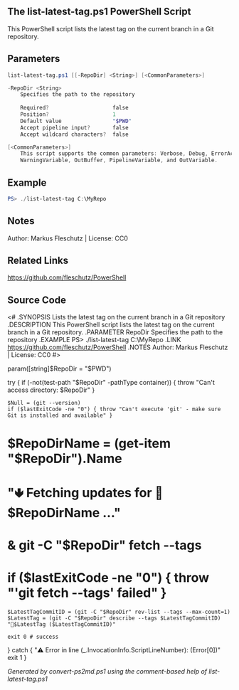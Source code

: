 ## The list-latest-tag.ps1 PowerShell Script

This PowerShell script lists the latest tag on the current branch in a Git repository.

## Parameters
```powershell
list-latest-tag.ps1 [[-RepoDir] <String>] [<CommonParameters>]

-RepoDir <String>
    Specifies the path to the repository
    
    Required?                    false
    Position?                    1
    Default value                "$PWD"
    Accept pipeline input?       false
    Accept wildcard characters?  false

[<CommonParameters>]
    This script supports the common parameters: Verbose, Debug, ErrorAction, ErrorVariable, WarningAction, 
    WarningVariable, OutBuffer, PipelineVariable, and OutVariable.
```

## Example
```powershell
PS> ./list-latest-tag C:\MyRepo

```

## Notes
Author: Markus Fleschutz | License: CC0

## Related Links
https://github.com/fleschutz/PowerShell

## Source Code
<#
.SYNOPSIS
	Lists the latest tag on the current branch in a Git repository
.DESCRIPTION
	This PowerShell script lists the latest tag on the current branch in a Git repository.
.PARAMETER RepoDir
	Specifies the path to the repository
.EXAMPLE
	PS> ./list-latest-tag C:\MyRepo
.LINK
	https://github.com/fleschutz/PowerShell
.NOTES
	Author: Markus Fleschutz | License: CC0
#>

param([string]$RepoDir = "$PWD")

try {
	if (-not(test-path "$RepoDir" -pathType container)) { throw "Can't access directory: $RepoDir" }

	$Null = (git --version)
	if ($lastExitCode -ne "0") { throw "Can't execute 'git' - make sure Git is installed and available" }

#	$RepoDirName = (get-item "$RepoDir").Name
#	"🢃 Fetching updates for 📂$RepoDirName ..."
#	& git -C "$RepoDir" fetch --tags
#	if ($lastExitCode -ne "0") { throw "'git fetch --tags' failed" }

	$LatestTagCommitID = (git -C "$RepoDir" rev-list --tags --max-count=1)
	$LatestTag = (git -C "$RepoDir" describe --tags $LatestTagCommitID)
	"🔖$LatestTag ($LatestTagCommitID)"

	exit 0 # success
} catch {
	"⚠️ Error in line $($_.InvocationInfo.ScriptLineNumber): $($Error[0])"
	exit 1
}

*Generated by convert-ps2md.ps1 using the comment-based help of list-latest-tag.ps1*
